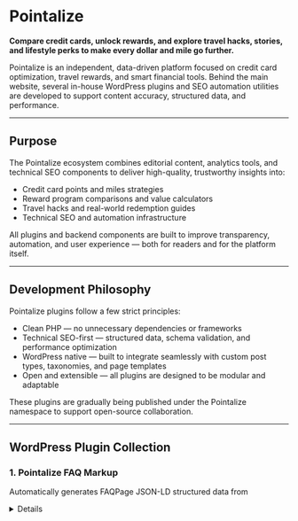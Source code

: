 # Pointalize

**Compare credit cards, unlock rewards, and explore travel hacks, stories, and lifestyle perks to make every dollar and mile go further.**

Pointalize is an independent, data-driven platform focused on credit card optimization, travel rewards, and smart financial tools.
Behind the main website, several in-house WordPress plugins and SEO automation utilities are developed to support content accuracy, structured data, and performance.

---

## Purpose

The Pointalize ecosystem combines editorial content, analytics tools, and technical SEO components to deliver high-quality, trustworthy insights into:

- Credit card points and miles strategies  
- Reward program comparisons and value calculators  
- Travel hacks and real-world redemption guides  
- Technical SEO and automation infrastructure  

All plugins and backend components are built to improve transparency, automation, and user experience — both for readers and for the platform itself.

---

## Development Philosophy

Pointalize plugins follow a few strict principles:

- Clean PHP — no unnecessary dependencies or frameworks  
- Technical SEO-first — structured data, schema validation, and performance optimization  
- WordPress native — built to integrate seamlessly with custom post types, taxonomies, and page templates  
- Open and extensible — all plugins are designed to be modular and adaptable  

These plugins are gradually being published under the Pointalize namespace to support open-source collaboration.

---

## WordPress Plugin Collection

### 1. Pointalize FAQ Markup
Automatically generates FAQPage JSON-LD structured data from <details> blocks in WordPress content.
Simple, lightweight, and 100% compliant with Google’s structured data guidelines.  
→ [View plugin folder](./pointalize-faq-markup)

---

## Repository Structure

```
/pointalize
├── README.md                     ← You are here
├── pointalize-faq-markup/        ← First public WordPress plugin
│   ├── pointalize-faq-markup.php
│   ├── readme.txt
│   └── assets/
└── (future plugins)/
```

---

## Installation

Each plugin can be installed independently:

1. Download the plugin ZIP file (e.g., pointalize-faq-markup.zip)
2. In WordPress, go to Plugins → Add New → Upload Plugin
3. Upload, install, and activate
4. No setup required — the plugins work automatically upon activation

---

## License

All Pointalize WordPress plugins are released under the
GPLv2 or later License (https://www.gnu.org/licenses/gpl-2.0.html).

You’re free to use, modify, and redistribute them under the same license terms.

---

## Author

Developed by Phillip Rosenheinrich  
Founder of [Pointalize](https://pointalize.com)

---

## Feedback and Collaboration

Contributions, feature requests, and collaborations are always welcome.
The goal of Pointalize is to combine technical precision, transparency, and creativity — one plugin, one tool, and one story at a time.
